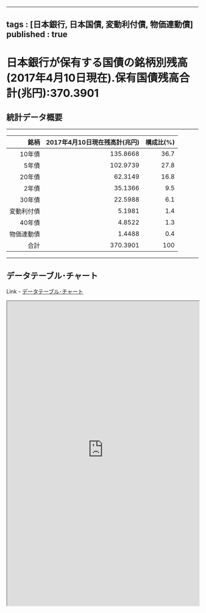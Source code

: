 
--- 
tags : [日本銀行, 日本国債, 変動利付債, 物価連動債] 
published : true
---
# 日本銀行が保有する国債の銘柄別残高(2017年4月10日現在).保有国債残高合計(兆円):370.3901
## 統計データ概要

***


|       銘柄| 2017年4月10日現在残高計(兆円)| 構成比(%)|
|----------:|-----------------------------:|---------:|
|     10年債|                      135.8668|      36.7|
|      5年債|                      102.9739|      27.8|
|     20年債|                       62.3149|      16.8|
|      2年債|                       35.1366|       9.5|
|     30年債|                       22.5988|       6.1|
| 変動利付債|                        5.1981|       1.4|
|     40年債|                        4.8522|       1.3|
| 物価連動債|                        1.4488|       0.4|
|       合計|                      370.3901|       100|









***
	
## データテーブル･チャート
Link - [データテーブル･チャート](http://knowledgevault.saecanet.com/charts/am-consulting.co.jp-JGBheldByBOJ.html)
<iframe src="http://knowledgevault.saecanet.com/charts/am-consulting.co.jp-JGBheldByBOJ.html" width="100%" height="800px"></iframe>
